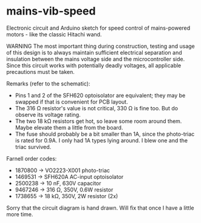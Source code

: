 # mains-vib-speed
Electronic circuit and Arduino sketch for speed control of mains-powered motors - like the classic Hitachi wand.

WARNING
The most important thing during construction, testing and usage of this design is to always maintain sufficient electrical separation and insulation between the mains voltage side and the microcontroller side. Since this circuit works with potentially deadly voltages, all applicable precautions must be taken.

Remarks (refer to the schematic):
* Pins 1 and 2 of the SFH620 optoisolator are equivalent; they may be swapped if that is convenient for PCB layout.
* The 316 Ω resistor's value is not critical, 330 Ω is fine too. But do observe its voltage rating.
* The two 18 kΩ resistors get hot, so leave some room around them. Maybe elevate them a little from the board.
* The fuse should probably be a bit smaller than 1A, since the photo-triac is rated for 0.9A. I only had 1A types lying around. I blew one and the triac survived.

Farnell order codes:
- 1870800 -> VO2223-X001 photo-triac
- 1469531 -> SFH620A AC-input optoisolator
- 2500238 -> 10 nF, 630V capacitor
- 9467246 -> 316 Ω, 350V, 0.6W resistor
- 1738655 -> 18 kΩ, 350V, 2W resistor (2x)

Sorry that the circuit diagram is hand drawn. Will fix that once I have a little more time.
